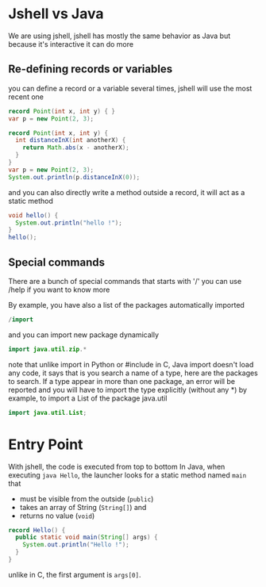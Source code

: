 
# Jshell vs Java
We are using jshell, jshell has mostly the same behavior as Java
but because it's interactive it can do more


## Re-defining records or variables
you can define a record or a variable several times, jshell will use the most recent one
```java
record Point(int x, int y) { }
var p = new Point(2, 3);
```

```java
record Point(int x, int y) {
  int distanceInX(int anotherX) {
    return Math.abs(x - anotherX);
  }
}
var p = new Point(2, 3);
System.out.println(p.distanceInX(0));
```

and you can also directly write a method outside a record,
it will act as a static method
```java
void hello() {
  System.out.println("hello !");
}
hello();
```


## Special commands
There are a bunch of special commands that starts with '/'
you can use /help if you want to know more

By example, you have also a list of the packages automatically imported
```java
/import
```

and you can import new package dynamically
```java
import java.util.zip.*
```

note that unlike import in Python or #include in C, Java import doesn't load any code,
it says that is you search a name of a type, here are the packages to search.
If a type appear in more than one package, an error will be reported and you will
have to import the type explicitly (without any *)
by example, to import a List of the package java.util
```java
import java.util.List;
```


# Entry Point
With jshell, the code is executed from top to bottom
In Java, when executing `java Hello`, the launcher looks for a static method
named `main` that
- must be visible from the outside (`public`)
- takes an array of String (`String[]`) and
- returns no value (`void`) 
```java
record Hello() {
  public static void main(String[] args) {
    System.out.println("Hello !");
  }
}
```

unlike in C, the first argument is `args[0]`.
